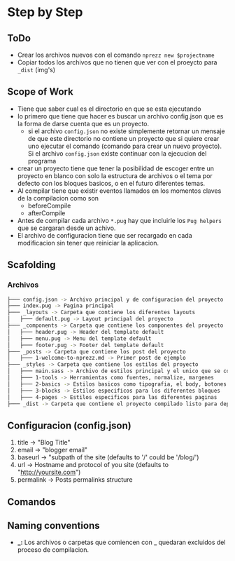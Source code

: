 # Step by Step

## ToDo

* Crear los archivos nuevos con el comando `nprezz new $projectname`
* Copiar todos los archivos que no tienen que ver con el proeycto para `_dist` (img's)

## Scope of Work

* Tiene que saber cual es el directorio en que se esta ejecutando
* lo primero que tiene que hacer es buscar un archivo config.json que es la forma de darse cuenta que es un proyecto.
  * si el archivo `config.json` no existe simplemente retornar un mensaje de que este directorio no contiene un proyecto que si quiere crear uno ejecutar el
  comando (comando para crear un nuevo proyecto). Si el archivo `config.json` existe continuar con la ejecucion del programa
* crear un proyecto tiene que tener la posibilidad de escoger entre un proyecto en blanco con solo la estructura de archivos o el tema por defecto con los bloques basicos, o en el futuro diferentes temas.
* Al compilar tiene que existir eventos llamados en los momentos claves de la compilacion como son
  * beforeCompile
  * afterCompile
* Antes de compilar cada archivo `*.pug` hay que incluirle los `Pug helpers` que se cargaran desde un achivo.
* El archivo de configuracion tiene que ser recargado en cada modificacion sin tener que reiniciar la aplicacion.

## Scafolding

### Archivos

```bash
├─── config.json -> Archivo principal y de configuracion del proyecto
├─── index.pug -> Pagina principal
├─── _layouts -> Carpeta que contiene los diferentes layouts
│   ├─── default.pug -> Layout principal del proyecto
├─── _components -> Carpeta que contiene los componentes del proyecto
│   ├─── header.pug -> Header del template default
│   ├─── menu.pug -> Menu del template default
│   ├─── footer.pug -> Footer del template default
├─── _posts -> Carpeta que contiene los post del proyecto
│   ├─── 1-welcome-to-nprezz.md -> Primer post de ejemplo
├─── _styles -> Carpeta que contiene los estilos del proyecto
│   ├─── main.sass -> Archivo de estilos principal y el unico que se compilara
│   ├─── 1-tools -> Herramientas como fuentes, normalize, margenes
│   ├─── 2-basics -> Estilos basicos como tipografia, el body, botones y links
│   ├─── 3-blocks -> Estilos especificos para los diferentes bloques
│   ├─── 4-pages -> Estilos especificos para las diferentes paginas
├─── _dist -> Carpeta que contiene el proyecto compilado listo para deploy
```

## Configuracion (config.json)

1. title -> "Blog Title"
2. email -> "blogger email"
3. baseurl -> "subpath of the site (defaults to '/' could be '/blog/')
4. url -> Hostname and protocol of you site (defaults to "http://yoursite.com")
5. permalink -> Posts permalinks structure

## Comandos

## Naming conventions

* **_:** Los archivos o carpetas que comiencen con _ quedaran excluidos del proceso de compilacion.